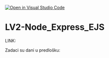 [![Open in Visual Studio Code](https://classroom.github.com/assets/open-in-vscode-2e0aaae1b6195c2367325f4f02e2d04e9abb55f0b24a779b69b11b9e10269abc.svg)](https://classroom.github.com/online_ide?assignment_repo_id=19131004&assignment_repo_type=AssignmentRepo)
# LV2-Node_Express_EJS

LINK: 

Zadaci su dani u predlošku:
